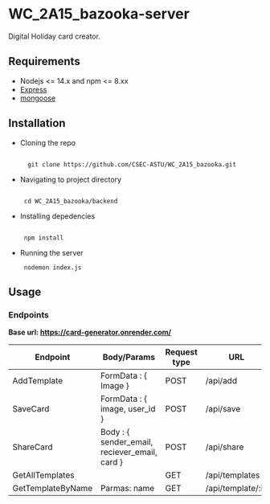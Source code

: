 # WC_2A15_bazooka-server

<p>Digital Holiday card creator.</p>

## Requirements

- Nodejs <= 14.x and npm <= 8.xx
- [Express](https://expressjs.com/)
- [mongoose](https://www.mongoosejs.com/)

## Installation

- Cloning the repo
  
  ```console
   
    git clone https://github.com/CSEC-ASTU/WC_2A15_bazooka.git

   ```

- Navigating to project directory

    ```console

     cd WC_2A15_bazooka/backend
    ```

- Installing depedencies

    ```console

     npm install
    ```

- Running the server

   ```console
    nodemon index.js
   ```

## Usage

### Endpoints

<b>Base url: https://card-generator.onrender.com/</b>

| Endpoint          | Body/Params                                          | Request type | URL               |
|-------------------|------------------------------------------------------|--------------|-------------------|
| AddTemplate       | FormData : { Image }                                 | POST         | /api/add          |
| SaveCard          | FormData : { image, user_id }                        | POST         | /api/save         |
| ShareCard         | Body : { sender_email, reciever_email, card }        | POST         | /api/share        |
| GetAllTemplates   |                                                      | GET          | /api/templates    |
| GetTemplateByName | Parmas: name <string>                                | GET          | /api/template/:id |
